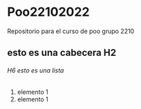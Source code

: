 # Poo22102022
Repositorio para el curso de poo grupo 2210

## esto es una cabecera H2
###### H6  esto es una lista

1. elemento 1
1. elemento 1
